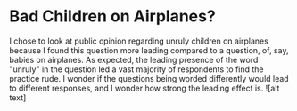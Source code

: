 # Bad Children on Airplanes?
I chose to look at public opinion regarding unruly children on airplanes because I found this question more leading compared to a question, of, say, babies on airplanes. As expected, the leading presence of the word "unruly" in the question led a vast majority of respondents to find the practice rude. I wonder if the questions being worded differently would lead to different responses, and I wonder how strong the leading effect is. 
![alt text] 
